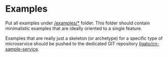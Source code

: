# Examples

Put all examples under [/examples/*](../../examples) folder.
This folder should contain minimalistic examples that are ideally oriented
to a single feature.

Examples that are really just a skeleton (or archetype) for a specific type of microservice
should be pushed to the dedicated GIT repository
[ligato/cn-sample-service](https://github.com/ligato/cn-sample-service).
